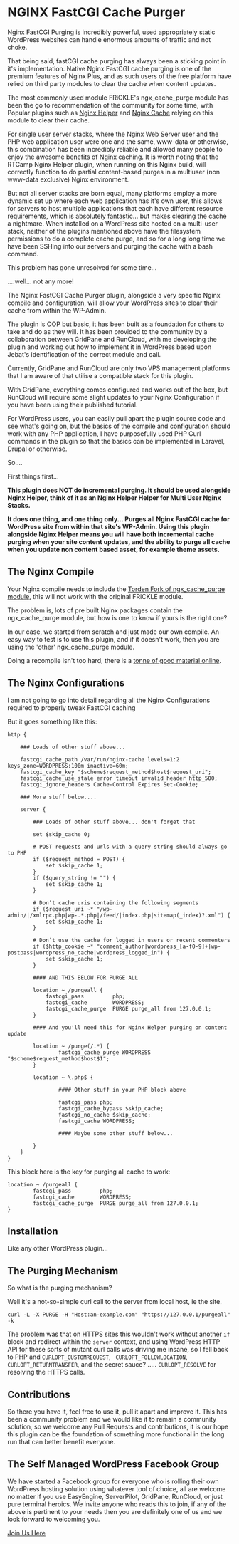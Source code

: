 # NGINX FastCGI Cache Purger

Nginx FastCGI Purging is incredibly powerful, used appropriately static WordPress websites can handle enormous amounts of traffic and not choke.

That being said, fastCGI cache purging has always been a sticking point in it's implementation. Native Nginx FastCGI cache purging is one of the premium features of Nginx Plus, and as such users of the free platform have relied on third party modules to clear the cache when content updates.

The most commonly used module FRiCKLE's ngx_cache_purge module has been the go to recommendation of the community for some time, with Popular plugins such as [Nginx Helper](https://wordpress.org/plugins/nginx-helper/) and [Nginx Cache](https://wordpress.org/plugins/nginx-cache/) relying on this module to clear their cache.

For single user server stacks, where the Nginx Web Server user and the PHP web application user were one and the same, www-data or otherwise, this combination has been incredibly reliable and allowed many people to enjoy the awesome benefits of Nginx caching. It is worth noting that the RTCamp Nginx Helper plugin, when running on this Nginx build, will correctly function to do partial content-based purges in a multiuser (non www-data exclusive) Nginx environment. 

But not all server stacks are born equal, many platforms employ a more dynamic set up where each web application has it's own user, this allows for servers to host multiple applications that each have different resource requirements, which is absolutely fantastic... but makes clearing the cache a nightmare. When installed on a WordPress site hosted on a multi-user stack, neither of the plugins mentioned above have the filesystem permissions to do a complete cache purge, and so for a long long time we have been SSHing into our servers and purging the cache with a bash command.

This problem has gone unresolved for some time...

....well... not any more!

The Nginx FastCGI Cache Purger plugin, alongside a very specific Nginx compile and configuration, will allow your WordPress sites to clear their cache from within the WP-Admin.

The plugin is OOP but basic, it has been built as a foundation for others to take and do as they will. It has been provided to the community by a collaboration between GridPane and RunCloud, with me developing the plugin and working out how to implement it in WordPress based upon Jebat's identification of the correct module and call. 

Currently, GridPane and RunCloud are only two VPS management platforms that I am aware of that utilise a compatible stack for this plugin.

With GridPane, everything comes configured and works out of the box, but RunCloud will require some slight updates to your Nginx Configuration if you have been using their published tutorial.

For WordPress users, you can easily pull apart the plugin source code and see what's going on, but the basics of the compile and configuration should work with any PHP application, I have purposefully used PHP Curl commands in the plugin so that the basics can be implemented in Laravel, Drupal or otherwise.

So....

First things first...

**This plugin does NOT do incremental purging. It should be used alongside Nginx Helper, think of it as an Nginx Helper Helper for Multi User Nginx Stacks.**

**It does one thing, and one thing only... Purges all Nginx FastCGI cache for WordPress site from within that site's WP-Admin. Using this plugin alongside Nginx Helper means you will have both incremental cache purging when your site content updates, and the ability to purge all cache when you update non content based asset, for example theme assets.**

## The Nginx Compile

Your Nginx compile needs to include the [Torden Fork of ngx_cache_purge module](https://github.com/torden/ngx_cache_purge), this will not work with the original FRiCKLE module.

The problem is, lots of pre built Nginx packages contain the ngx_cache_purge module, but how is one to know if yours is the right one?

In our case, we started from scratch and just made our own compile. An easy way to test is to use this plugin, and if it doesn't work, then you are using the 'other' ngx_cache_purge module.

Doing a recompile isn't too hard, there is a [tonne of good material online](https://serversforhackers.com/c/compiling-third-party-modules-into-nginx).

## The Nginx Configurations

I am not going to go into detail regarding all the Nginx Configurations required to properly tweak FastCGI caching

But it goes something like this:

````
http {

    ### Loads of other stuff above...
    
    fastcgi_cache_path /var/run/nginx-cache levels=1:2 keys_zone=WORDPRESS:100m inactive=60m;
    fastcgi_cache_key "$scheme$request_method$host$request_uri";
    fastcgi_cache_use_stale error timeout invalid_header http_500;
    fastcgi_ignore_headers Cache-Control Expires Set-Cookie;
   
    ### More stuff below....
   
    server {
       
        ### Loads of other stuff above... don't forget that
        
        set $skip_cache 0;
        
        # POST requests and urls with a query string should always go to PHP
        if ($request_method = POST) {
            set $skip_cache 1;
        }   
        if ($query_string != "") {
            set $skip_cache 1;
        }   
        
        # Don’t cache uris containing the following segments
        if ($request_uri ~* "/wp-admin/|/xmlrpc.php|wp-.*.php|/feed/|index.php|sitemap(_index)?.xml") {
            set $skip_cache 1;
        }   
        
        # Don’t use the cache for logged in users or recent commenters
        if ($http_cookie ~* "comment_author|wordpress_[a-f0-9]+|wp-postpass|wordpress_no_cache|wordpress_logged_in") {
            set $skip_cache 1;
        }
        
        #### AND THIS BELOW FOR PURGE ALL
        
        location ~ /purgeall {
            fastcgi_pass         php;
            fastcgi_cache        WORDPRESS;
            fastcgi_cache_purge  PURGE purge_all from 127.0.0.1;
        }
        
        #### And you'll need this for Nginx Helper purging on content update
        
        location ~ /purge(/.*) {
        	    fastcgi_cache_purge WORDPRESS "$scheme$request_method$host$1";
        }	
        
        location ~ \.php$ {
                
                #### Other stuff in your PHP block above
                   
                fastcgi_pass php;
                fastcgi_cache_bypass $skip_cache;
                fastcgi_no_cache $skip_cache;
                fastcgi_cache WORDPRESS;
                
                #### Maybe some other stuff below...
                
        }
    }
}
````

This block here is the key for purging all cache to work:

````
location ~ /purgeall {
        fastcgi_pass         php;
        fastcgi_cache        WORDPRESS;
        fastcgi_cache_purge  PURGE purge_all from 127.0.0.1;
}
````

## Installation

Like any other WordPress plugin...

## The Purging Mechanism

So what is the purging mechanism?

Well it's a not-so-simple curl call to the server from local host, ie the site.

````
curl -L -X PURGE -H "Host:an-example.com" "https://127.0.0.1/purgeall" -k
````

The problem was that on HTTPS sites this wouldn't work without another `if` block and redirect within the `server` context, and using WordPress HTTP API for these sorts of mutant curl calls was driving me insane, so I fell back to PHP and `CURLOPT_CUSTOMREQUEST`, ` CURLOPT_FOLLOWLOCATION`, `CURLOPT_RETURNTRANSFER`, and the secret sauce? ..... `CURLOPT_RESOLVE` for resolving the HTTPS calls.

## Contributions

So there you have it, feel free to use it, pull it apart and improve it. This has been a community problem and we would like it to remain a community solution, so we welcome any Pull Requests and contributions, it is our hope this plugin can be the foundation of something more functional in the long run that can better benefit everyone.

## The Self Managed WordPress Facebook Group

We have started a Facebook group for everyone who is rolling their own WordPress hosting solution using whatever tool of choice, all are welcome no matter if you use EasyEngine, ServerPilot, GridPane, RunCloud, or just pure terminal heroics. We invite anyone who reads this to join, if any of the above is pertinent to your needs then you are definitely one of us and we look forward to welcoming you.

[Join Us Here](https://www.facebook.com/groups/selfmanagedwordpress)












